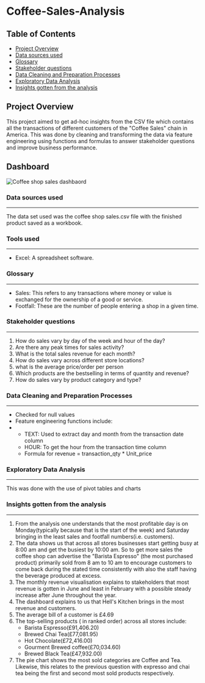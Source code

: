 # Coffee-Sales-Analysis
## Table of Contents
- [Project Overview](#project-overview)
- [Data sources used](#data-sources-used)
- [Glossary](#glossary)
- [Stakeholder questions](#stakeholder-questions)
- [Data Cleaning and Preparation Processes](#data-cleaning-and-preparation-processes)
- [Exploratory Data Analysis](#exploratory-data-analysis)
- [Insights gotten from the analysis](#insights-gotten-from-the-analysis)

## Project Overview
This project aimed to get ad-hoc insights from the CSV file which contains all the transactions of different customers of the "Coffee Sales" chain in America. This was done by cleaning and transforming the data via feature engineering using functions and formulas to answer stakeholder questions and improve business performance.
## Dashboard
![Coffee shop sales dashbaord](https://github.com/Tyroneekhator/Coffee-Sales-Analysis/assets/72547969/420ba806-4f8b-4215-9bfa-f6f708ddf111)


### Data sources used
---
The data set used was the coffee shop sales.csv file with the finished product saved as a workbook.
### Tools used
---
- Excel: A spreadsheet software.
### Glossary
---
- Sales: This refers to any transactions where money or value is exchanged for the ownership of a good or service.
- Footfall: These are the number of people entering a shop in a given time.
### Stakeholder questions
---
1. How do sales vary by day of the
week and hour of the day?
2. Are there any peak times for sales
activity?
3. What is the total sales revenue for
each month?
4. How do sales vary across different
store locations?
5. what is the average price/order
per person
6. Which products are the bestselling in terms of quantity and
revenue?
7. How do sales vary by product
category and type?
### Data Cleaning and Preparation Processes
---
- Checked for null values
- Feature engineering  functions include:
- - TEXT: Used to extract day and month from the transaction date column
  - HOUR: To get the hour from the transaction time column
  - Formula for revenue = transaction_qty * Unit_price
### Exploratory Data Analysis
---
This was done with the use of pivot tables and charts 
### Insights gotten from the analysis
---
1. From the analysis one understands that the  most profitable day is on Monday(typically because that is the start of the week) and Saturday bringing in the least sales and footfall numbers(i.e. customers).
2. The data shows us that across all stores businesses start getting busy at 8:00 am and get the busiest by 10:00 am. So to get more sales the coffee shop can advertise the "Barista Espresso" (the most purchased product) primarily sold from 8 am to 10 am to encourage customers to  come back during the stated time consistently with also the staff having the beverage produced at excess.
3. The monthly revenue visualisation explains to stakeholders that most revenue is gotten in June and least in February with a possible steady increase after June throughout the year.
4. The dashboard explains to us that Hell's Kitchen brings in the most revenue and customers.
5. The average bill of a customer is £4.69
6. The top-selling products ( in ranked order) across all stores include:
   - Barista Espresso(£91,406.20)
   - Brewed Chai Tea(£77,081.95)
   - Hot Chocolate(£72,416.00)
   - Gourment Brewed coffee(£70,034.60)
   - Brewed Black Tea(£47,932.00)
7. The pie chart shows the most sold categories are Coffee and Tea. Likewise, this relates to the previous question with expresso and chai tea being the first and second most sold products respectively.
   


  








